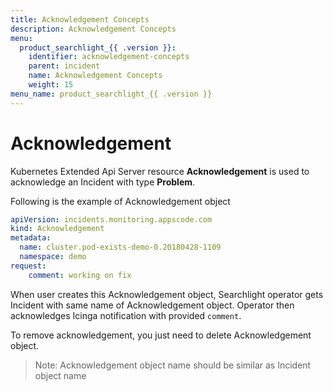 ```yaml
---
title: Acknowledgement Concepts
description: Acknowledgement Concepts
menu:
  product_searchlight_{{ .version }}:
    identifier: acknowledgement-concepts
    parent: incident
    name: Acknowledgement Concepts
    weight: 15
menu_name: product_searchlight_{{ .version }}
---
```


# Acknowledgement

Kubernetes Extended Api Server resource **Acknowledgement** is used to acknowledge an Incident with type **Problem**.

Following is the example of Acknowledgement object

```yaml
apiVersion: incidents.monitoring.appscode.com
kind: Acknowledgement
metadata:
  name: cluster.pod-exists-demo-0.20180428-1109
  namespace: demo
request:
    comment: working on fix
```

When user creates this Acknowledgement object, Searchlight operator gets Incident with same name of Acknowledgement object.
Operator then acknowledges Icinga notification with provided `comment`.

To remove acknowledgement, you just need to delete Acknowledgement object.

> Note: Acknowledgement object name should be similar as Incident object name